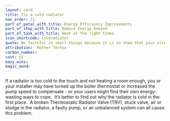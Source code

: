 ```yaml
---
layout: card
title: Fix a cold radiator
nav_order: 11
part_of_petal_with_title: Energy Efficiency Improvements
part_of_step_with_title: Reduce Energy Demand
part_of_task_with_title: Heat at the right times
icon_shortcode: coldradiator
quote: Be faithful in small things because it is in them that your strength lies.
attribution:  Mother Teresa
carbon_number: 
cost: ££
easy_wins: 
magic_wand: 
---
```


<p>If a radiator is too cold to the touch and not heating a room enough, you or your installer may have turned up the boiler thermostat or increased the pump speed to compensate - or your users might find their own energy-wasting ways to cope.  It’s better to find out why the radiator is cold in the first place.  A broken Thermostatic Radiator Valve (TRV), stuck valve, air or sludge in the radiator, a faulty pump, or an unbalanced system can all cause this problem.</p> 
